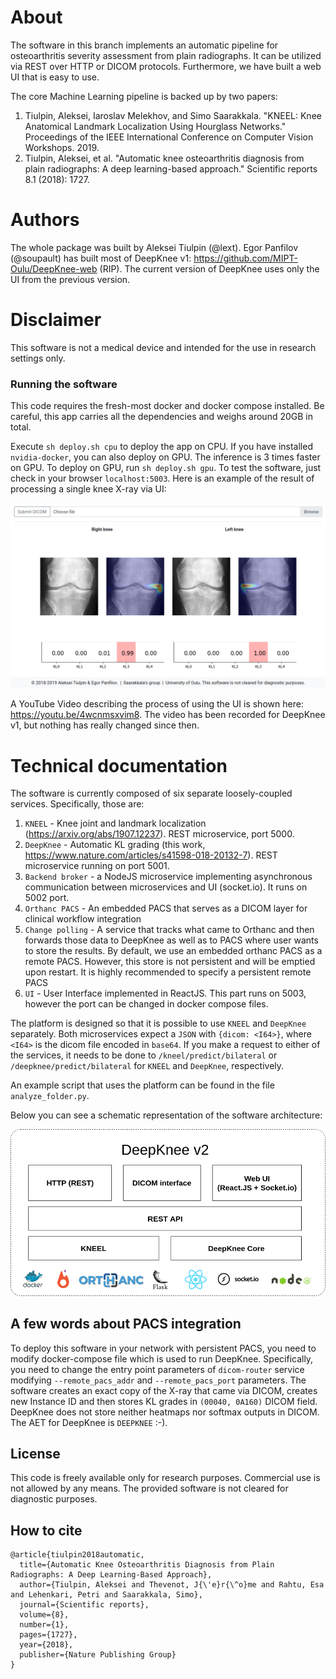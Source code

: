 # About
The software in this branch implements an automatic pipeline for osteoarthritis severity assessment from plain radiographs.
It can be utilized via REST over HTTP or DICOM protocols. Furthermore, we have built a web UI that is easy to use.

The core Machine Learning pipeline is backed up by two papers:
1. Tiulpin, Aleksei, Iaroslav Melekhov, and Simo Saarakkala. 
"KNEEL: Knee Anatomical Landmark Localization Using Hourglass Networks." 
Proceedings of the IEEE International Conference on Computer Vision Workshops. 2019.
2. Tiulpin, Aleksei, et al. 
"Automatic knee osteoarthritis diagnosis from plain radiographs: A deep learning-based approach." 
Scientific reports 8.1 (2018): 1727.

# Authors
The whole package was built by Aleksei Tiulpin (@lext). Egor Panfilov (@soupault)
has built most of DeepKnee v1: https://github.com/MIPT-Oulu/DeepKnee-web (RIP). 
The current version of DeepKnee uses only the UI from the previous version.

# Disclaimer
This software is not a medical device and intended for the use in research settings only.

### Running the software
This code requires the fresh-most docker and docker compose installed. 
Be careful, this app carries all the dependencies and weighs around 20GB in total.

Execute `sh deploy.sh cpu` to deploy the app on CPU. If you have installed `nvidia-docker`,
you can also deploy on GPU. The inference is 3 times faster on GPU. To deploy on GPU, run `sh deploy.sh gpu`. 
To test the software, just check in your browser `localhost:5003`. Here is an example of the result of processing
a single knee X-ray via UI:

<p align="center">
<img src="pics/deepkneeui.png" width="800" alt="UI pic"/> 
</p>

A YouTube Video describing the process of using the UI is shown here: https://youtu.be/4wcnmsxvim8.
The video has been recorded for DeepKnee v1, but nothing has really changed since then.

# Technical documentation
The software is currently composed of six separate loosely-coupled services. Specifically, those are:

1. `KNEEL` - Knee joint and landmark localization (https://arxiv.org/abs/1907.12237). REST microservice, port 5000.
2. `DeepKnee` - Automatic KL grading (this work, https://www.nature.com/articles/s41598-018-20132-7). REST microservice running on port 5001.
3. `Backend broker` - a NodeJS microservice implementing asynchronous communication between microservices and UI (socket.io). It runs on 5002 port.
4. `Orthanc PACS` - An embedded PACS that serves as a DICOM layer for clinical workflow integration
5. `Change polling` - A service that tracks what came to Orthanc and then forwards those data to DeepKnee as well as 
to PACS where user wants to store the results. By default, we use an embedded orthanc PACS as a remote PACS. However, this store is not
persistent and will be emptied upon restart. It is highly recommended to specify a persistent remote PACS
6. `UI` - User Interface implemented in ReactJS. This part runs on 5003, however the port can be changed in docker compose files.


The platform is designed so that it is possible to use `KNEEL` and `DeepKnee` separately. Both microservices expect
a `JSON` with `{dicom: <I64>}`, where `<I64>` is the dicom file encoded in `base64`. If you make a request to either of the services,
it needs to be done to `/kneel/predict/bilateral` or `/deepknee/predict/bilateral` for `KNEEL` and `DeepKnee`, respectively.

An example script that uses the platform can be found in the file `analyze_folder.py`.

Below you can see a schematic representation of the software architecture:

<p align="center">
<img src="pics/deepknee-architecture.png" width="600" alt="DeepKnee Architecture"/> 
</p>

## A few words about PACS integration
To deploy this software in your network with persistent PACS, you need to modify docker-compose file which is used
to run DeepKnee. Specifically, you need to change the entry point parameters of `dicom-router` service 
modifying `--remote_pacs_addr` and `--remote_pacs_port` parameters. The software creates an exact copy of the X-ray that 
came via DICOM, creates new Instance ID and then stores KL grades in `(00040, 0A160)` DICOM field. 
DeepKnee does not store neither heatmaps nor softmax outputs in DICOM. The AET for DeepKnee is `DEEPKNEE` :-).

## License
This code is freely available only for research purposes. Commercial use is not allowed by any means.
The provided software is not cleared for diagnostic purposes.

## How to cite
```
@article{tiulpin2018automatic,
  title={Automatic Knee Osteoarthritis Diagnosis from Plain Radiographs: A Deep Learning-Based Approach},
  author={Tiulpin, Aleksei and Thevenot, J{\'e}r{\^o}me and Rahtu, Esa and Lehenkari, Petri and Saarakkala, Simo},
  journal={Scientific reports},
  volume={8},
  number={1},
  pages={1727},
  year={2018},
  publisher={Nature Publishing Group}
}
```